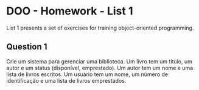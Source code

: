 # DOO - Homework - List 1

List 1 presents a set of exercises for training object-oriented programming.

## Question 1

Crie um sistema para gerenciar uma biblioteca. Um livro tem um título, um autor e um status (disponível, emprestado). Um autor tem um nome e uma lista de livros escritos. Um usuário tem um nome, um número de identificação e uma lista de livros emprestados.